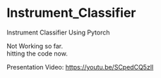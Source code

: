 # Instrument_Classifier
Instrument Classifier Using Pytorch

Not Working so far.         
hitting the code now.
    
Presentation Video: https://youtu.be/SCpedCQ5zlI    
